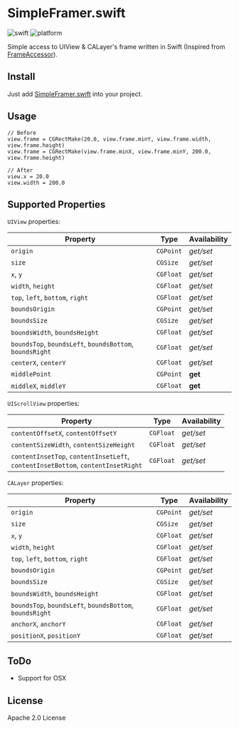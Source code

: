 # SimpleFramer.swift

![swift](https://img.shields.io/badge/swift-1.2-blue.svg)
![platform](https://img.shields.io/badge/platform-ios-lightgrey.svg)

Simple access to UIView &amp; CALayer's frame written in Swift (Inspired from [FrameAccessor](https://github.com/AlexDenisov/FrameAccessor)).

## Install
Just add [SimpleFramer.swift](SimpleFramer/SimpleFramer.swift) into your project.

## Usage
```
// Before
view.frame = CGRectMake(20.0, view.frame.minY, view.frame.width, view.frame.height)
view.frame = CGRectMake(view.frame.minX, view.frame.minY, 200.0, view.frame.height)

// After 
view.x = 20.0
view.width = 200.0
```

## Supported Properties

`UIView` properties:

Property | Type | Аvailability
--- | --- | ---
`origin` | `CGPoint` | *get/set*
`size` | `CGSize` | *get/set*
`x`, `y` | `CGFloat` | *get/set*
`width`, `height` | `CGFloat` | *get/set*
`top`, `left`, `bottom`, `right` | `CGFloat` | *get/set*
`boundsOrigin` | `CGPoint` | *get/set*
`boundsSize` | `CGSize` | *get/set*
`boundsWidth`, `boundsHeight` | `CGFloat` | *get/set*
`boundsTop`, `boundsLeft`, `boundsBottom`, `boundsRight` | `CGFloat` | *get/set*
`centerX`, `centerY` | `CGFloat` | *get/set*
`middlePoint` | `CGPoint` | **get**
`middleX`, `middleY` | `CGFloat` | **get**

`UIScrollView` properties:

Property | Type | Аvailability
--- | --- | ---
`contentOffsetX`, `contentOffsetY` | `CGFloat` | *get/set*
`contentSizeWidth`, `contentSizeHeight` | `CGFloat` | *get/set*
`contentInsetTop`, `contentInsetLeft`, <br>`contentInsetBottom`, `contentInsetRight` | `CGFloat` | *get/set*

`CALayer` properties:

Property | Type | Аvailability
--- | --- | ---
`origin` | `CGPoint` | *get/set*
`size` | `CGSize` | *get/set*
`x`, `y` | `CGFloat` | *get/set*
`width`, `height` | `CGFloat` | *get/set*
`top`, `left`, `bottom`, `right` | `CGFloat` | *get/set*
`boundsOrigin` | `CGPoint` | *get/set*
`boundsSize` | `CGSize` | *get/set*
`boundsWidth`, `boundsHeight` | `CGFloat` | *get/set*
`boundsTop`, `boundsLeft`, `boundsBottom`, `boundsRight` | `CGFloat` | *get/set*
`anchorX`, `anchorY` | `CGFloat` | *get/set*
`positionX`, `positionY` | `CGFloat` | *get/set*

## ToDo
- Support for OSX

## License
Apache 2.0 License
